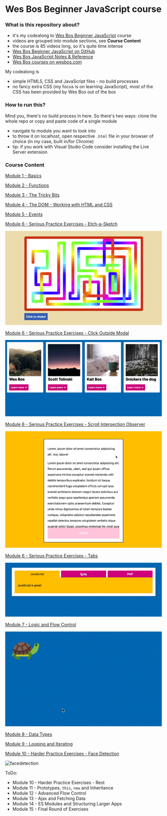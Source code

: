 # Wes Bos Beginner JavaScript course

### What is this repository about?

- it's my codealong to [Wes Bos Beginner JavaScript](https://beginnerjavascript.com/) course
- videos are grouped into module sections, see **Course Content**
- the course is 85 videos long, so it's quite time intense
- [Wes Bos Beginner JavaScript on GitHub](https://github.com/wesbos/beginner-javascript)
- [Wes Bos JavaScript Notes & Reference](https://wesbos.com/javascript)
- [Wes Bos courses on wesbos.com](https://wesbos.com/courses)

My codealong is
- simple HTML5, CSS and JavaScript files - no build processes
- no fancy extra CSS (my focus is on learning JavaScript), most of the CSS has been provided by Wes Bos out of the box

### How to run this?

Mind you, there's no build process in here.
So there's two ways: clone the whole repo or copy and paste code of a single module
- navigate to module you want to look into
- to throw it on localhost, open respective `.html` file in your browser of choice (in my case, built in/for Chrome)
- tip: if you work with Visual Studio Code consider installing the Live Server extension

### Course Content

[Module 1 - Basics](./module-01-basics)

[Module 2 - Functions](./module-02-functions)

[Module 3 - The Tricky Bits](./module-03-tricky-bits)

[Module 4 - The DOM - Working with HTML and CSS](./module-04-the-dom)

[Module 5 - Events](./module-05-events)

[Module 6 - Serious Practice Exercises - Etch-a-Sketch](./module-06-01-etch-a-sketch)

![etch-a-sketch](./module-06-01-etch-a-sketch/img/screen-mod0601-01.png)

[Module 6 - Serious Practice Exercises - Click Outside Modal](./module-06-02-click-outside-modal)

![click outside modal](./module-06-02-click-outside-modal/img/screen-mod0602-02.gif)

[Module 6 - Serious Practice Exercises - Scroll Intersection Observer](./module-06-03-scoll-intersection-observer)

![intersection observer](./module-06-03-scoll-intersection-observer/img/screen-mod0603-000.gif)

[Module 6 - Serious Practice Exercises - Tabs](./module-06-04-tabs)

![tabs](./module-06-04-tabs/img/screen-mod0604-00.gif)

[Module 7 - Logic and Flow Control](./module-07-logic-and-flow-control)

![turtle](./module-07-logic-and-flow-control/img/screen-mod0704-01.gif)

[Module 8 - Data Types](./module-08-data-types)

[Module 9 - Looping and Iterating](./module-09-loops)

[Module 10 - Harder Practice Exercises - Face Detection](./module-10-01-face-detection)

![facedetection](./module-10-01-face-detection/img/screen-mod1001-10.gif)

ToDo:
- Module 10 - Harder Practice Exercises - Rest
- Module 11 - Prototypes, `this`, `new` and Inheritance
- Module 12 - Advanced Flow Control
- Module 13 - Ajax and Fetching Data
- Module 14 - ES Modules and Structuring Larger Apps
- Module 15 - Final Round of Exercises